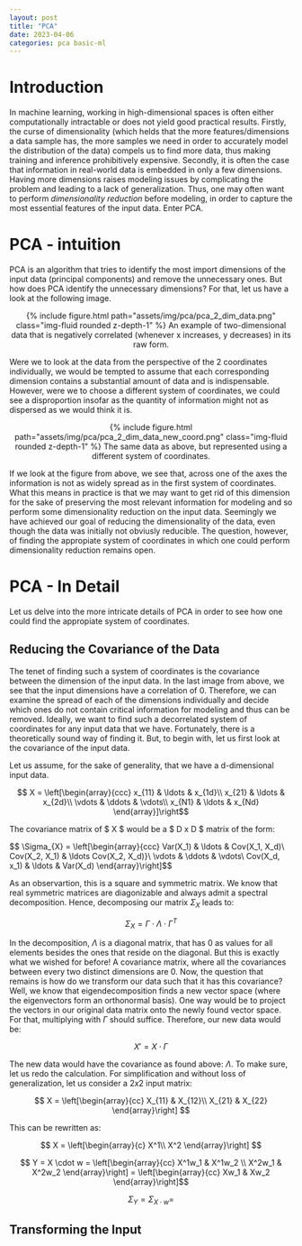 ```yaml
---
layout: post
title: "PCA"
date: 2023-04-06
categories: pca basic-ml
---
```


# Introduction

In machine learning, working in high-dimensional spaces is often either computationally intractable or does not yield good practical results. Firstly, the curse of dimensionality (which helds that the more features/dimensions a data sample has, the more samples we need in order to accurately model the distribution of the data) compels us to find more data, thus making training and inference prohibitively expensive. Secondly, it is often the case that information in real-world data is embedded in only a few dimensions. Having more dimensions raises modeling issues by complicating the problem and leading to a lack of generalization. Thus, one may often want to perform *dimensionality reduction* before modeling, in order to capture the most essential features of the input data. Enter PCA.

# PCA - intuition

PCA is an algorithm that tries to identify the most import dimensions of the input data (principal components) and remove the unnecessary ones. But how does PCA identify the unnecessary dimensions? For that, let us have a look at the following image.


<div style="text-align: center;">
{% include figure.html path="assets/img/pca/pca_2_dim_data.png" class="img-fluid rounded z-depth-1" %}
An example of two-dimensional data that is negatively correlated (whenever x increases, y decreases) in its raw form.
</div>

Were we to look at the data from the perspective of the 2 coordinates individually, we would be tempted to assume that each corresponding dimension contains a substantial amount of data and is indispensable. However, were we to choose a
different system of coordinates, we could see a disproportion insofar as the quantity of information might not as dispersed as we would think it is.

<div style="text-align: center;">
{% include figure.html path="assets/img/pca/pca_2_dim_data_new_coord.png" class="img-fluid rounded z-depth-1" %}
The same data as above, but represented using a different system of coordinates.
</div>

If we look at the figure from above, we see that, across one of the axes the information is not as widely spread as in the first system of coordinates. What this means in practice is that we may want to get rid of this dimension for the sake of preserving the most relevant information for modeling and so perform some dimensionality reduction on the input data. Seemingly we have achieved our goal of reducing the dimensionality of the data, even though the data was initially not obviusly reducible. The question, however, of finding the appropiate system of coordinates in which one could perform dimensionality reduction remains open. 

# PCA - In Detail

Let us delve into the more intricate details of PCA in order to see how one could find the appropiate system of coordinates.

## Reducing the Covariance of the Data

The tenet of finding such a system of coordinates is the covariance between the dimension of the input data. In the last image from above, we see that the input dimensions have a correlation of 0. Therefore, we can examine the spread of each of the dimensions individually and decide which ones do not contain critical information for modeling and thus can be removed. Ideally, we want to find such a decorrelated system of coordinates for any input data that we have. Fortunately, there is a theoretically sound way of finding it. But, to begin with, let us first look at the covariance of the input data.

Let us assume, for the sake of generality, that we have a d-dimensional input data.

$$ X = \left[\begin{array}{ccc}
x_{11} & \ldots & x_{1d}\\
x_{21} & \ldots & x_{2d}\\
\vdots & \ddots & \vdots\\
x_{N1} & \ldots & x_{Nd}
\end{array}]\right$$

The covariance matrix of $ X $ would be a $ D x D $ matrix of the form:

$$ \Sigma_{X} =  \left[\begin{array}{ccc}
Var(X_1) & \ldots & Cov(X_1, X_d)\\
Cov(X_2, X_1) & \ldots Cov(X_2, X_d)}\\
\vdots & \ddots & \vdots\\
Cov(X_d, x_1) & \ldots & Var(X_d)
\end{array}\right]$$

As an observartion, this is a square and symmetric matrix. We know that real symmetric matrices are diagonizable and always admit a spectral decomposition. Hence, decomposing our matrix $\Sigma_{X}$ leads to:

$$ \Sigma_{X} = \Gamma \cdot \Lambda \cdot \Gamma^T $$

In the decomposition, $\Lambda$ is a diagonal matrix, that has 0 as values for all elements besides the ones that reside on the diagonal. But this is exactly what we wished for before! A covariance matrix, where all the covariances between every two distinct dimensions are 0. Now, the question that remains is how do we transform our data such that it has this covariance? Well, we know that eigendecomposition finds a new vector space (where the eigenvectors form an orthonormal basis). One way would be to project the vectors in our original data matrix onto the newly found vector space. For that, multiplying with $\Gamma$ should suffice. Therefore, our new data would be:

$$ X' = X \cdot \Gamma $$

The new data would have the covariance as found above: $\Lambda$. To make sure, let us redo the calculation. For simplification and without loss of generalization, let us consider a $2 x 2$ input matrix:

$$ X = \left[\begin{array}{cc}
X_{11} & X_{12}\\
X_{21} & X_{22}
\end{array}\right] $$

This can be rewritten as:

$$ X = \left[\begin{array}{c}
X^1\\
X^2
\end{array}\right] $$

$$ Y = X \cdot w =  \left[\begin{array}{cc}
X^1w_1 & X^1w_2 \\
X^2w_1 & X^2w_2
\end{array}\right] = \left[\begin{array}{cc}
Xw_1 & Xw_2 
\end{array}\right]$$

$$ \Sigma_{Y} = \Sigma_{X \cdot w} =  $$



## Transforming the Input 
